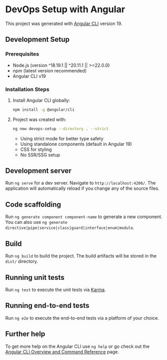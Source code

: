 # DevOps Setup with Angular

This project was generated with [Angular CLI](https://github.com/angular/angular-cli) version 19.

## Development Setup

### Prerequisites

- Node.js (version ^18.19.1 || ^20.11.1 || >=22.0.0)
- npm (latest version recommended)
- Angular CLI v19

### Installation Steps

1. Install Angular CLI globally:

   ```bash
   npm install -g @angular/cli
   ```

2. Project was created with:
   ```bash
   ng new devops-setup --directory . --strict
   ```
   - Using strict mode for better type safety
   - Using standalone components (default in Angular 19)
   - CSS for styling
   - No SSR/SSG setup

## Development server

Run `ng serve` for a dev server. Navigate to `http://localhost:4200/`. The application will automatically reload if you change any of the source files.

## Code scaffolding

Run `ng generate component component-name` to generate a new component. You can also use `ng generate directive|pipe|service|class|guard|interface|enum|module`.

## Build

Run `ng build` to build the project. The build artifacts will be stored in the `dist/` directory.

## Running unit tests

Run `ng test` to execute the unit tests via [Karma](https://karma-runner.github.io).

## Running end-to-end tests

Run `ng e2e` to execute the end-to-end tests via a platform of your choice.

## Further help

To get more help on the Angular CLI use `ng help` or go check out the [Angular CLI Overview and Command Reference](https://angular.io/cli) page.

